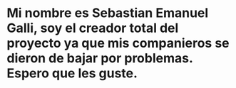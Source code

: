 # Mi nombre es Sebastian Emanuel Galli, soy el creador total del proyecto ya que mis companieros se dieron de bajar por problemas. Espero que les guste.
